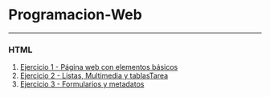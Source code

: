 # Programacion-Web
---
### HTML
1. [Ejercicio 1 - Página web con elementos básicos](/Ejercicio-1/index.html)
2. [Ejercicio 2 -  Listas, Multimedia y tablasTarea](/Ejercicio-2/index.html)
3. [Ejercicio 3 - Formularios y metadatos](/Ejercicio-3/index.html)
